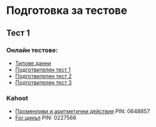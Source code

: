 # Подготовка за тестове

## Тест 1

### Онлайн тестове:
* [Типове данни](https://docs.google.com/forms/d/e/1FAIpQLSfIqqrsFhmklRvKAsvD87x0dLHi4UYj3wRR5j1YPkHtw89v6A/viewform)
* [Подготвителен тест 1](https://docs.google.com/forms/d/e/1FAIpQLSfL3MUOYYI6MTDmlksZeg6rDyui2Hx-I6_KCgC46vG6U-o2Kg/viewform)
* [Подготвителен тест 2](https://docs.google.com/forms/d/e/1FAIpQLSd3IYIsnHdozAhE-4VOat921vqnu-amE8m9gYprYvS3IxVk8Q/viewform)
* [Подготвителен тест 3](https://docs.google.com/forms/d/e/1FAIpQLSd3IYIsnHdozAhE-4VOat921vqnu-amE8m9gYprYvS3IxVk8Q/viewform)


### Kahoot
* [Променливи и аритметични действия](https://kahoot.it/challenge/0648857)  PIN: 0648857
* [For цикъл](https://kahoot.it/challenge/0227566)  PIN: 0227566

